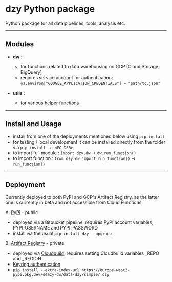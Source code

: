 # dzy Python package

Python package for all data pipelines, tools, analysis etc.

---

## Modules

* __dw__ :
  - for functions related to data warehousing on GCP (Cloud Storage, BigQuery)
  - requires service account for authentication:
  `os.environ["GOOGLE_APPLICATION_CREDENTIALS"] = "path/to.json"`

* __utils__ :
  - for various helper functions

---

## Install and Usage

* install from one of the deployments mentioned below using `pip install`
* for testing / local development it can be installed directly from the folder via `pip install -e <FOLDER>`
* to import full module : `import dzy.dw` -> `dw.run_function()`
* to import function : `from dzy.dw import run_function()` -> `run_function()`

---

## Deployment

Currently deployed to both PyPI and GCP's Artifact Registry, as the latter one is currently in beta and not accessible from Cloud Functions.

A. [PyPI](https://pypi.org/project/dzy/#description) - public
* deployed via a Bitbucket pipeline, requires PyPI account variables, PYPI_USERNAME and PYPI_PASSWORD
* install via the usual `pip install dzy --upgrade`

B. [Artifact Registry](https://console.cloud.google.com/artifacts/python/deazy-dw/europe-west2/dzy?authuser=4&project=deazy-dw) - private
* deployed via [Cloudbuild](https://console.cloud.google.com/cloud-build/triggers?authuser=4&project=deazy-dw), requires setting Cloudbuild variables _REPO and _REGION
* [Keyring authentication](https://cloud.google.com/artifact-registry/docs/python/authentication)
* `pip install --extra-index-url https://europe-west2-pypi.pkg.dev/deazy-dw/data-dzy/simple/ dzy`
